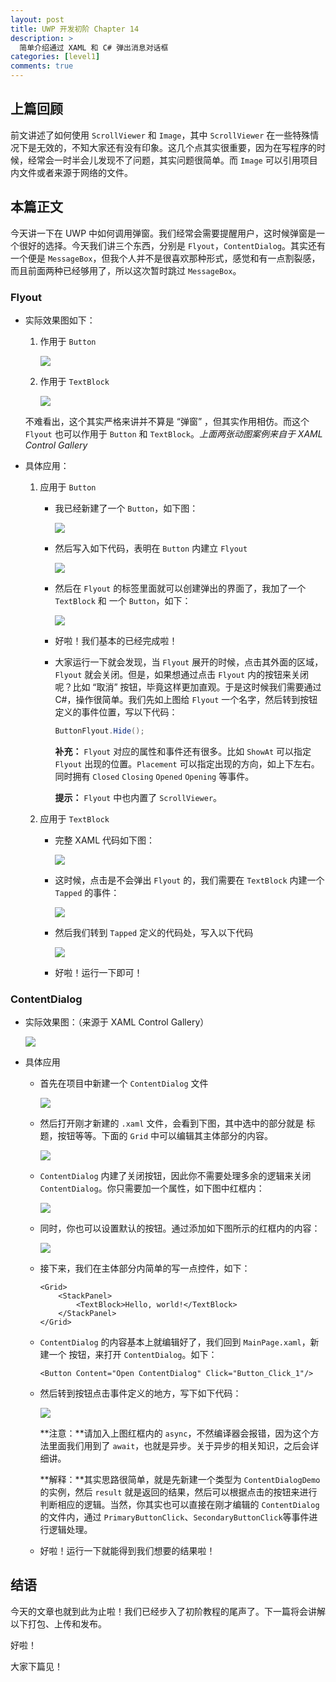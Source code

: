 ```yaml
---
layout: post
title: UWP 开发初阶 Chapter 14
description: >
  简单介绍通过 XAML 和 C# 弹出消息对话框
categories: [level1]
comments: true
---
```


## 上篇回顾

前文讲述了如何使用 `ScrollViewer` 和 `Image`，其中 `ScrollViewer` 在一些特殊情况下是无效的，不知大家还有没有印象。这几个点其实很重要，因为在写程序的时候，经常会一时半会儿发现不了问题，其实问题很简单。而 `Image` 可以引用项目内文件或者来源于网络的文件。

## 本篇正文

今天讲一下在 UWP 中如何调用弹窗。我们经常会需要提醒用户，这时候弹窗是一个很好的选择。今天我们讲三个东西，分别是 `Flyout`，`ContentDialog`。其实还有一个便是 `MessageBox`，但我个人并不是很喜欢那种形式，感觉和有一点割裂感，而且前面两种已经够用了，所以这次暂时跳过 `MessageBox`。

### Flyout

* 实际效果图如下：

  1. 作用于 `Button`

     ![][img1]

  2. 作用于 `TextBlock`

     ![][img2]

  不难看出，这个其实严格来讲并不算是 “弹窗” ，但其实作用相仿。而这个 `Flyout` 也可以作用于 `Button` 和 `TextBlock`。*上面两张动图案例来自于 XAML Control Gallery*

* 具体应用：

  1. 应用于 `Button`

     * 我已经新建了一个 `Button`，如下图：

       ![][img3]

     * 然后写入如下代码，表明在 `Button` 内建立 `Flyout`

       ![][img4]

     * 然后在 `Flyout` 的标签里面就可以创建弹出的界面了，我加了一个 `TextBlock` 和 一个 `Button`，如下：

       ![][img5]

     * 好啦！我们基本的已经完成啦！

     * 大家运行一下就会发现，当 `Flyout` 展开的时候，点击其外面的区域，`Flyout` 就会关闭。但是，如果想通过点击 `Flyout` 内的按钮来关闭呢？比如 “取消” 按钮，毕竟这样更加直观。于是这时候我们需要通过 C#，操作很简单。我们先如上图给 `Flyout` 一个名字，然后转到按钮定义的事件位置，写以下代码：

       ``` csharp
       ButtonFlyout.Hide();
       ```

       **补充：** `Flyout` 对应的属性和事件还有很多。比如 `ShowAt` 可以指定 `Flyout` 出现的位置。`Placement` 可以指定出现的方向，如上下左右。同时拥有 `Closed` `Closing` `Opened` `Opening` 等事件。

       **提示：** `Flyout` 中也内置了 `ScrollViewer`。

  2. 应用于 `TextBlock`

     * 完整 XAML 代码如下图：

       ![][img6]

     * 这时候，点击是不会弹出 `Flyout` 的，我们需要在 `TextBlock` 内建一个 `Tapped` 的事件：

       ![][img7]

     * 然后我们转到 `Tapped` 定义的代码处，写入以下代码

       ![][img8]

     * 好啦！运行一下即可！

### ContentDialog

* 实际效果图：（来源于 XAML Control Gallery）

  ![][img9]

* 具体应用

  * 首先在项目中新建一个 `ContentDialog` 文件

    ![][img10]

  * 然后打开刚才新建的 `.xaml` 文件，会看到下图，其中选中的部分就是 标题，按钮等等。下面的 `Grid` 中可以编辑其主体部分的内容。

    ![][img11]

  * `ContentDialog` 内建了关闭按钮，因此你不需要处理多余的逻辑来关闭 `ContentDialog`。你只需要加一个属性，如下图中红框内：

    ![][img12]

  * 同时，你也可以设置默认的按钮。通过添加如下图所示的红框内的内容：

    ![][img13]

  * 接下来，我们在主体部分内简单的写一点控件，如下：

    ``` xaml
    <Grid>
    	<StackPanel>
    		<TextBlock>Hello, world!</TextBlock>
    	</StackPanel>
    </Grid>
    ```

  * `ContentDialog` 的内容基本上就编辑好了，我们回到 `MainPage.xaml`，新建一个 按钮，来打开 `ContentDialog`。如下：

    ``` xaml
    <Button Content="Open ContentDialog" Click="Button_Click_1"/>
    ```

  * 然后转到按钮点击事件定义的地方，写下如下代码：

    ![][img14]

    **注意：**请加入上图红框内的 `async`，不然编译器会报错，因为这个方法里面我们用到了 `await`，也就是异步。关于异步的相关知识，之后会详细讲。

    **解释：**其实思路很简单，就是先新建一个类型为 `ContentDialogDemo` 的实例，然后 `result` 就是返回的结果，然后可以根据点击的按钮来进行判断相应的逻辑。当然，你其实也可以直接在刚才编辑的 `ContentDialog` 的文件内，通过 `PrimaryButtonClick`、`SecondaryButtonClick`等事件进行逻辑处理。

  * 好啦！运行一下就能得到我们想要的结果啦！

## 结语

今天的文章也就到此为止啦！我们已经步入了初阶教程的尾声了。下一篇将会讲解以下打包、上传和发布。

好啦！

大家下篇见！



[img1]: https://rawgit.com/totoroyyb/UWP-Develop-Tutorial/master/pic/level1/chapter14/1.gif
[img2]: https://rawgit.com/totoroyyb/UWP-Develop-Tutorial/master/pic/level1/chapter14/2.gif
[img3]: https://rawgit.com/totoroyyb/UWP-Develop-Tutorial/master/pic/level1/chapter14/3.png
[img4]: https://rawgit.com/totoroyyb/UWP-Develop-Tutorial/master/pic/level1/chapter14/4.png
[img5]: https://rawgit.com/totoroyyb/UWP-Develop-Tutorial/master/pic/level1/chapter14/5.png
[img6]: https://rawgit.com/totoroyyb/UWP-Develop-Tutorial/master/pic/level1/chapter14/6.png
[img7]: https://rawgit.com/totoroyyb/UWP-Develop-Tutorial/master/pic/level1/chapter14/7.png
[img8]: https://rawgit.com/totoroyyb/UWP-Develop-Tutorial/master/pic/level1/chapter14/8.png
[img9]: https://rawgit.com/totoroyyb/UWP-Develop-Tutorial/master/pic/level1/chapter14/9.gif
[img10]: https://rawgit.com/totoroyyb/UWP-Develop-Tutorial/master/pic/level1/chapter14/10.png
[img11]: https://rawgit.com/totoroyyb/UWP-Develop-Tutorial/master/pic/level1/chapter14/11.png
[img12]: https://rawgit.com/totoroyyb/UWP-Develop-Tutorial/master/pic/level1/chapter14/12.png
[img13]: https://rawgit.com/totoroyyb/UWP-Develop-Tutorial/master/pic/level1/chapter14/13.png
[img14]: https://rawgit.com/totoroyyb/UWP-Develop-Tutorial/master/pic/level1/chapter14/14.png